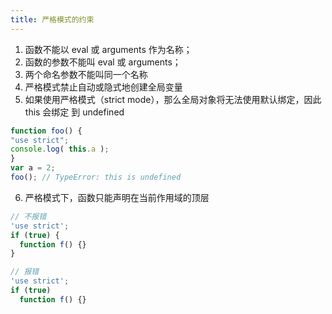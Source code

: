 ```yaml
---
title: 严格模式的约束
---
```


1. 函数不能以 eval 或 arguments 作为名称；
2. 函数的参数不能叫 eval 或 arguments；
3. 两个命名参数不能叫同一个名称
4. 严格模式禁止自动或隐式地创建全局变量
5. 如果使用严格模式（strict mode），那么全局对象将无法使用默认绑定，因此 this 会绑定
到 undefined
 ```js
function foo() {
"use strict";
console.log( this.a );
}
var a = 2;
foo(); // TypeError: this is undefined
 ```
6. 严格模式下，函数只能声明在当前作用域的顶层

```js
// 不报错
'use strict';
if (true) {
  function f() {}
}

// 报错
'use strict';
if (true)
  function f() {}
```